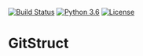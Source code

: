 [![Build Status](https://travis-ci.com/imlegend19/GitStruct.svg?token=w3ZWAjBtGfS2iGPRbGfF&branch=master)](https://travis-ci.com/imlegend19/GitStruct) [![Python 3.6](https://img.shields.io/badge/python-3.6-blue.svg)](https://www.python.org/downloads/release/python-360/) [![License](https://img.shields.io/badge/License-BSD%202--Clause-orange.svg)](https://opensource.org/licenses/BSD-2-Clause)


# GitStruct
